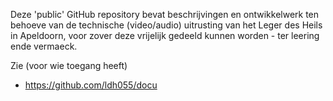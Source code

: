 Deze 'public' GitHub repository bevat beschrijvingen en ontwikkelwerk ten behoeve van de technische (video/audio) uitrusting van het Leger des Heils in Apeldoorn, voor zover deze vrijelijk gedeeld kunnen worden - ter leering ende vermaeck.

Zie (voor wie toegang heeft)
* https://github.com/ldh055/docu


